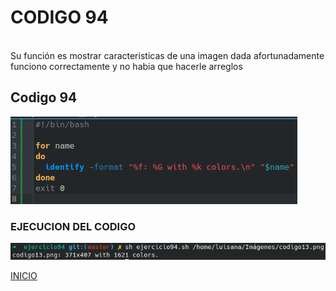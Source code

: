 # **CODIGO 94**
<br>
Su función es mostrar caracteristicas de una imagen dada afortunadamente funciono correctamente y no habia que hacerle arreglos
<br>

## Codigo 94
![codigo94.png](codigo94.png)

### **EJECUCION DEL CODIGO**
![ejecucion.png](ejecucion.png)

[INICIO](https://github.com/SPM-UPVictoria/test-git-2130074/tree/main/README.md)
